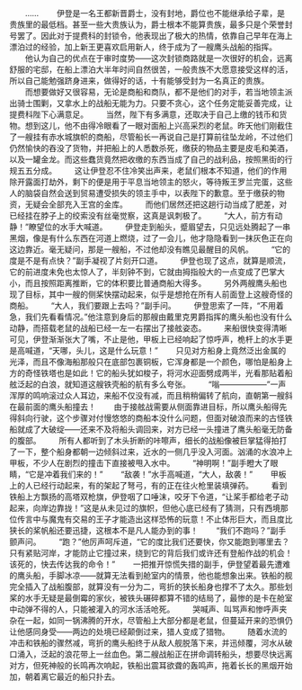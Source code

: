 　　……
　　伊登是一名王都新晋爵士，没有封地，爵位也不能继承给子辈，是贵族里的最低档。甚至一些大贵族认为，爵士根本不能算贵族，最多只是个荣誉封号罢了。因此对于提费科的封锁令，他表现出了极大的热情，依靠自己早年在海上漂泊过的经验，加上新王更喜欢启用新人，终于成为了一艘鹰头战船的指挥。
　　他认为自己的优点在于审时度势——这次封锁商路就是一次很好的机会，远离舒服的宅邸，在船上漂泊大半年时间自然很苦，一般贵族不大愿意接受这样的活，所以自己能勉强跻身进来，做得好的话，十有能够受封为一名真正的贵族。
　　而想要做好又很容易，无论是商船和商队，都不是他们的对手，若当地领主派出骑士围剿，又拿水上的战船无能为力。只要不贪心，这个任务定能妥善完成，让提费科陛下心满意足。
　　当然，陛下有多满意，还取决于自己上缴的钱币和货物。想到这儿，他不由得冷眼看了一眼对面船上兴高采烈的老鼠。昨天他们刚截住了一艘挂有赤水城旗帜的商船，尽管船长一再说自己是打算前往坠龙岭，不过他们仍然愉快的吞没了货物，并把船上的人悉数杀死，缴获的物品主要是皮毛和美酒，以及一罐金龙。而这些蠢货竟然把收缴的东西当成了自己的战利品，按照黑街的行规五五分成。
　　这让伊登忍不住冷笑出声来，老鼠们根本不知道，他们的作用除开露面打劫外，剩下的便是用于平息当地领主的怒火，等待叛王罗兰完蛋，这些人的脑袋自然会送到贸易遭受损失的领主手中，以表陛下的歉意。至于缴获的物资，无疑会全部充入王宫的金库。
　　而他们居然还把这趟行动当成了肥差，对已经挂在脖子上的绞索没有丝毫觉察，这真是讽刺极了。
　　“大人，前方有动静！”瞭望位的水手大喊道。
　　伊登走到船头，蹙眉望去，只见远处腾起了一串黑烟，像是有什么东西在河道上燃烧，过了一会儿，他才隐隐看到一抹灰色正在向这边靠近。毫无疑问，那是一艘船，不过他却没有瞧见最醒目的风帆。
　　“它的度是不是有点快？”副手凝视了片刻开口道。
　　伊登也现了这点，就算是顺流，它的前进度未免也太惊人了，半刻钟不到，它就由拇指般大的一点变成了巴掌大小，而且按照距离推断，它的体积要比普通商船大得多。
　　另外两艘鹰头船也现了目标，其中一艘的侧桨快摆动起来，似乎是想抢在所有人前面登上这艘奇怪的商船。
　　“大人，我们要跟上去吗？”副手问。
　　伊登思索了一阵，“不用着急，我们先看看情况。”他注意到身后的那艘由戴里克男爵指挥的鹰头船也没有什么动静，而搭载老鼠的战船已经一左一右摆出了接舷姿态。
　　来船很快变得清晰可见，伊登渐渐张大了嘴，不止是他，甲板上已经响起了惊呼声，桅杆上的水手更是高喊道，“天哪，头儿，这是什么玩意！”
　　只见对方船身上竟然泛出金属的光泽，而且不像海船那般只在底部包裹铜板，它浑身都是一个颜色，哪怕是船身上方的奇怪铁塔也是如此！它的船头犹如梭子，将河水迎面劈成两半，光看那贴着船舷泛起的白浪，就知道这艘铁壳船的航有多么夸张。
　　“嗡——————”一声浑厚的鸣响滚过众人耳边，来船不仅没有减，而且稍稍偏转了航向，直朝第一艘斜在最前面的鹰头船撞去！
　　由于接舷战需要从侧面靠进目标，所以鹰头船得先得斜向行驶，这个步骤对付慢悠悠的商船本没什么问题，但面对破浪而来的古怪铁船就成了大破绽——还来不及将船头调回来，对方已经一头撞进了鹰头船毫无防备的腹部。
　　所有人都听到了木头折断的咔嚓声，细长的战船像被巨掌猛得拍打了一下，整个船身都朝一边倾斜过来，近水的一侧几乎没入河面。汹涌的水浪冲上甲板，不少人在剧烈的撞击下直接被甩入水中。
　　“神明啊！”副手瞪大了眼睛，“它是冲着我们来的！”
　　“敌袭！”水手高喊道，“大人，敌袭！”
　　甲板上的人已经行动起来，有的架起了弩弓，有的正在往火枪里装填弹药。
　　看到铁船上方飘扬的高塔双枪旗，伊登咽了口唾沫，咬牙下令道，“让桨手都给老子动起来，向岸边靠拢！”这是从未见过的旗帜，但他心底已经有了猜测，只有西境那位传言中与魔鬼有交易的王子才能造出这样恐怖的玩意！不止体形巨大，而且度比狭长的桨帆船还要迅捷，这根本不是凡人能办到的事！
　　“我们不跑吗？”副手颤声问。
　　“跑？”他厉声呵斥道，“它的度比我们还要快，你又能跑到哪里去？只有紧贴河岸，才能防止它撞过来，绕到它的背后我们或许还有登船作战的机会！该死的，快去传达我的命令！”
　　一把推开惊慌失措的副手，伊登望着最先遭难的鹰头船，手脚冰凉——就算无法看到舱室内的情景，他也能想象出来。铁船的舰完全插入了战船腹部，就算没有一分为二，弯折的狭长船身也撑不了太久。那些划桨的水手无疑是最倒霉的家伙，被铁头碾碎都算不错的结局了，最惨的是卡在舱室中动弹不得的人，只能被灌入的河水活活呛死。
　　哭喊声、叫骂声和惨呼声夹杂在一起，如同一锅沸腾的开水，尽管船上大部分都是老鼠，但蔓延开来的恐惧仍让他感同身受——两边的处境已经颠倒过来，猎人变成了猎物。
　　随着水流的冲击和铁船的骤然减，弯折的鹰头船终于从敌人舰脱落下来，并迅倾覆，河水从破口涌入，泛起的浪花带上一丝血色。第二艘战船正在拼命调转船头，想要尽快远离对方，但死神般的长鸣再次响起，铁船出震耳欲聋的轰鸣声，拖着长长的黑烟开始加，朝着离它最近的船只扑去。